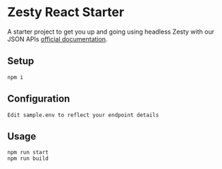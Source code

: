 # Zesty React Starter

A starter project to get you up and going using headless Zesty with our JSON APIs
[official documentation](https://developer.zesty.io/guides/api/basic-api-json-endpoints-guide/).

## Setup
```shell
npm i
```

## Configuration
```
Edit sample.env to reflect your endpoint details
```

## Usage
```shell
npm run start
npm run build
```
